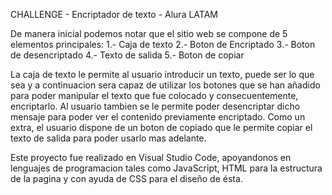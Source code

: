 CHALLENGE - Encriptador de texto - Alura LATAM

De manera inicial podemos notar que el sitio web se compone de 5 elementos principales:
1.- Caja de texto
2.- Boton de Encriptado
3.- Boton de desencriptado
4.- Texto de salida
5.- Boton de copiar

La caja de texto le permite al usuario introducir un texto, puede ser lo que sea y a continuacion sera capaz de utilizar los botones
que se han añadido para poder manipular el texto que fue colocado y consecuentemente, encriptarlo. Al usuario tambien se le permite
poder desencriptar dicho mensaje para poder ver el contenido previamente encriptado.
Como un extra, el usuario dispone de un boton de copiado que le permite copiar el texto de salida para poder usarlo mas adelante.

Este proyecto fue realizado en Visual Studio Code, apoyandonos en lenguajes de programacion tales como JavaScript, HTML para la estructura
de la pagina y con ayuda de CSS para el diseño de ésta.
